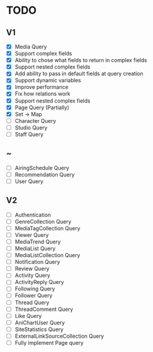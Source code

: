 # TODO

## V1

- [x] Media Query
- [x] Support complex fields
- [x] Ability to chose what fields to return in complex fields
- [x] Support nested complex fields
- [x] Add ability to pass in default fields at query creation
- [x] Support dynamic variables
- [x] Improve performance
- [x] Fix how relations work
- [x] Support nested complex fields
- [x] Page Query (Partially)
- [x] Set -> Map
- [ ] Character Query
- [ ] Studio Query
- [ ] Staff Query

## ~

- [ ] AiringSchedule Query
- [ ] Recommendation Query
- [ ] User Query

## V2

- [ ] Authentication
- [ ] GenreCollection Query
- [ ] MediaTagCollection Query
- [ ] Viewer Query
- [ ] MediaTrend Query
- [ ] MediaList Query
- [ ] MediaListCollection Query
- [ ] Notification Query
- [ ] Review Query
- [ ] Activity Query
- [ ] ActivityReply Query
- [ ] Following Query
- [ ] Follower Query
- [ ] Thread Query
- [ ] ThreadComment Query
- [ ] Like Query
- [ ] AniChartUser Query
- [ ] SiteStatistics Query
- [ ] ExternalLinkSourceCollection Query
- [ ] Fully implement Page query